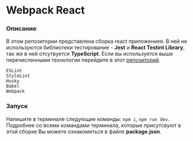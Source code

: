 # Webpack React
### Описание
В этом репозитории представлена сборка react приложениея. В ней не используются библиотеки тестирование - **Jest** и **React Testint Library**, так же в ней отсутвуется **TypeScript**. Если вы используется выше перечисленными технологии перейдите в этот [репозиторий](https://github.com/GlukhoedovNikita/WebpackReactTypescript).
~~~
ESLint
StyleLint
Husky
Babel
Webpack
~~~
### Запуск
Напишите в терминале следующие команды: `npm i`, `npm run dev`.
Подробнее со всеми командами терминала, которые присутсвуют в этой сборке Вы можете ознакомиться в файле **package.json**.
